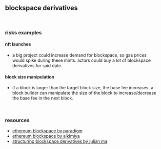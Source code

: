 ## blockspace derivatives

<br>

### risks examples

#### nft launches

* a big project could increase demand for blockspace, so gas prices would spike during these mints. actors could buy a lot of blockspace derivatives for said date.


#### block size manipulation

* if a block is larger than the target block size, the base fee increases. a block builder can manipulate the size of the block to increase/decrease the base fee in the next block.


<br>

### resources

- [ethereum blockspace by paradigm](https://research.paradigm.xyz/ethereum-blockspace)
- [ethereum blockspace by alkimiya](https://www.aniccaresearch.tech/blog/ethereum-blockspace-who-gets-what-and-why)
- [structuring blockspace derivatives by julian ma](https://mirror.xyz/0x03c29504CEcCa30B93FF5774183a1358D41fbeB1/WKa3GFC03uY34d2MufTyD0c595xVRUEZi9RNG-dHNKs)
